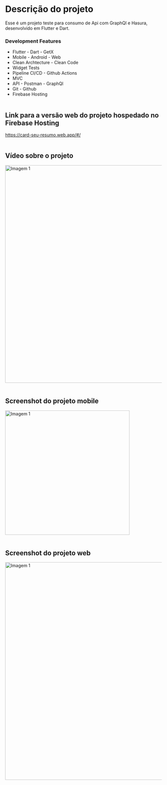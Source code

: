 # Descrição do projeto

Esse é um projeto teste para consumo de Api com GraphQl e Hasura, desenvolvido em Flutter e Dart.


### Development Features

* Flutter - Dart - GetX
* Mobile - Android - Web
* Clean Archtecture - Clean Code
* Widget Tests
* Pipeline CI/CD - Github Actions
* MVC
* API - Postman - GraphQl
* Git - Github
* Firebase Hosting
<br/><br/>


## Link para a versão web do projeto hospedado no Firebase Hosting

https://card-seu-resumo.web.app/#/<br/><br/>


## Vídeo sobre o projeto

<img src="https://user-images.githubusercontent.com/75645023/125199462-a808db80-e23c-11eb-9496-a6f050d26f9c.gif" alt="Imagem 1" width="700"/><br/><br/>


## Screenshot do projeto mobile

<img src="https://user-images.githubusercontent.com/75645023/125199105-177dcb80-e23b-11eb-9f59-1b703df3d2ee.png" alt="Imagem 1" width="400"/><br/><br/>


## Screenshot do projeto web

<img src="https://user-images.githubusercontent.com/75645023/126234860-39d28ce3-e960-4dd8-847f-25b10c6fb761.png" alt="Imagem 1" width="700"/><br/><br/>
